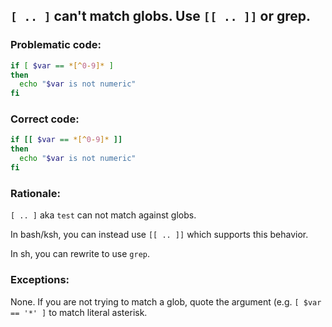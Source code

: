 ## `[ .. ]` can't match globs. Use `[[ .. ]]` or grep.

### Problematic code:

```sh
if [ $var == *[^0-9]* ]
then
  echo "$var is not numeric"
fi 
```

### Correct code:

```sh
if [[ $var == *[^0-9]* ]]
then
  echo "$var is not numeric"
fi 
```
### Rationale:

`[ .. ]` aka `test` can not match against globs. 

In bash/ksh, you can instead use `[[ .. ]]` which supports this behavior.

In sh, you can rewrite to use `grep`. 

### Exceptions:

None. If you are not trying to match a glob, quote the argument (e.g. `[ $var == '*' ]` to match literal asterisk. 